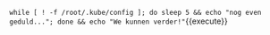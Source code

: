 `while [ ! -f /root/.kube/config ]; do sleep 5 && echo "nog even geduld..."; done && echo "We kunnen verder!"`{{execute}}